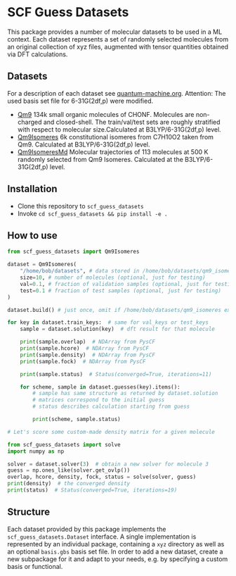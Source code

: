 # SCF Guess Datasets

This package provides a number of molecular datasets to be used in a ML context.
Each dataset represents a set of randomly selected molecules from an original
collection of xyz files, augmented with tensor quantities obtained via DFT
calculations.

## Datasets

For a description of each dataset see [quantum-machine.org](http://quantum-machine.org/datasets/). Attention: The used basis set file for 6-31G(2df,p) were modified.

- [Qm9](http://figshare.com/collections/Quantum_chemistry_structures_and_properties_of_134_kilo_molecules/978904) 134k small organic molecules of CHONF. Molecules are non-charged and closed-shell. The train/val/test sets are roughly stratified with respect to molecular size.Calculated at B3LYP/6-31G(2df,p) level.
- [Qm9Isomeres](http://figshare.com/collections/Quantum_chemistry_structures_and_properties_of_134_kilo_molecules/978904) 6k constitutional isomeres from C7H10O2 taken from Qm9. Calculated at B3LYP/6-31G(2df,p) level.
- [Qm9IsomeresMd](http://quantum-machine.org/data/c7o2h10_md.tar.gz) Molecular trajectories of 113 molecules at 500 K randomly selected from Qm9 Isomeres. Calculated at the B3LYP/6-31G(2df,p) level.

## Installation

- Clone this repository to `scf_guess_datasets`
- Invoke `cd scf_guess_datasets && pip install -e .`

## How to use

```python
from scf_guess_datasets import Qm9Isomeres

dataset = Qm9Isomeres(
    "/home/bob/datasets", # data stored in /home/bob/datasets/qm9_isomeres
    size=10, # number of molecules (optional, just for testing)
    val=0.1, # fraction of validation samples (optional, just for testing)
    test=0.1 # fraction of test samples (optional, just for testing)
)

dataset.build() # just once, omit if /home/bob/datasets/qm9_isomeres exists

for key in dataset.train_keys:  # same for val_keys or test_keys
    sample = dataset.solution(key)  # dft result for that molecule

    print(sample.overlap)  # NDArray from PysCF
    print(sample.hcore)  # NDArray from PysCF
    print(sample.density)  # NDArray from PysCF
    print(sample.fock)  # NDArray from PysCF

    print(sample.status)  # Status(converged=True, iterations=11)

    for scheme, sample in dataset.guesses(key).items():
        # sample has same structure as returned by dataset.solution
        # matrices correspond to the initial guess
        # status describes calculation starting from guess

        print(scheme, sample.status)

# Let's score some custom-made density matrix for a given molecule

from scf_guess_datasets import solve
import numpy as np

solver = dataset.solver(3)  # obtain a new solver for molecule 3
guess = np.ones_like(solver.get_ovlp())
overlap, hcore, density, fock, status = solve(solver, guess)
print(density)  # the converged density
print(status)  # Status(converged=True, iterations=19)
```

## Structure

Each dataset provided by this package implements the `scf_guess_datasets.Dataset`
interface. A single implementation is represented by an individual package,
containing a `xyz` directory  as well as an optional `basis.gbs` basis set file.
In order to add a new dataset, create a new subpackage for it and adapt to your
needs, e.g. by specifying a custom basis or functional.